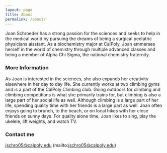 ```yaml
---
layout: page
title: About
permalink: /about/
---
```


Joan Schroeder has a strong passion for the sciences and seeks to help in the medical world by pursuing the dreams of being a surgical pediatric physicians aisstant. As a biochemistry major at CalPoly, Joan emmerses herself in the world of chemistry through multiple advanced classes and being a member of Alpha Chi Sigma, the national chemistry fraternity.

### More Information

As Joan is interested in the sciences, she also expands her creativity elsewhere in her day to day life. She currently works at two climbing gyms and is a part of the CalPoly Climbing club. Going outdoors for climbing and climbing competitions is what she primarily trains for, but climbing is also a large part of her social life as well. Although climbing is a large part of her life, spending quality time with her friends is a large part as well. Joan often enjoys going to brunch, to the beach, or on local hikes with her close friends on sunny days. For quality alone time, Joan likes to sing, play the ukelele, lift weights, and watch TV. 

### Contact me

jschro05@calpoly.edu (mailto:jschro05@calpoly.edu)
